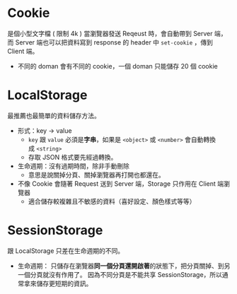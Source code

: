 # Cookie
是個小型文字檔 ( 限制 4k )
當瀏覽器發送 Reqeust 時，會自動帶到 Server 端，而 Server 端也可以把資料寫到 response 的 header 中 `set-cookie` ，傳到 Client 端。
- 不同的 doman 會有不同的 cookie，一個 doman 只能儲存 20 個 cookie

# LocalStorage
最推薦也最簡單的資料儲存方法。

- 形式：key → value
    - `key` 跟 `value` 必須是**字串**，如果是 `<object>` 或 `<number>` 會自動轉換成 `<string>`
    - 存取 JSON 格式要先經過轉換。
- 生命週期：沒有過期時間，除非手動刪除
    - 意思是說關掉分頁、關掉瀏覽器再打開也都還在。
- 不像 Cookie 會隨著 Request 送到 Server 端，Storage 只作用在 Client 端瀏覽器
    - 適合儲存較複雜且不敏感的資料（喜好設定、顏色樣式等等）

# SessionStorage
跟 LocalStorage 只差在生命週期的不同。
- 生命週期： 只儲存在瀏覽器**同一個分頁還開啟著**的狀態下，把分頁關掉、到另一個分頁就沒有作用了。
因為不同分頁是不能共享 SessionStorage，所以通常拿來儲存更短期的資訊。